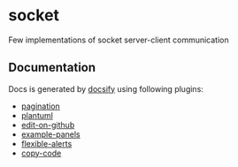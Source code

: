 # socket
Few implementations of socket server-client communication

## Documentation
Docs is generated by [docsify](https://docsify.js.org/) using following plugins:

* [pagination](https://github.com/imyelo/docsify-pagination)
* [plantuml](https://github.com/imyelo/docsify-plantuml)
* [edit-on-github](https://github.com/njleonzhang/docsify-edit-on-github)
* [example-panels](https://github.com/VagnerDomingues/docsify-example-panels)
* [flexible-alerts](https://github.com/zanfab/docsify-plugin-flexible-alerts)
* [copy-code](https://github.com/jperasmus/docsify-copy-code)
